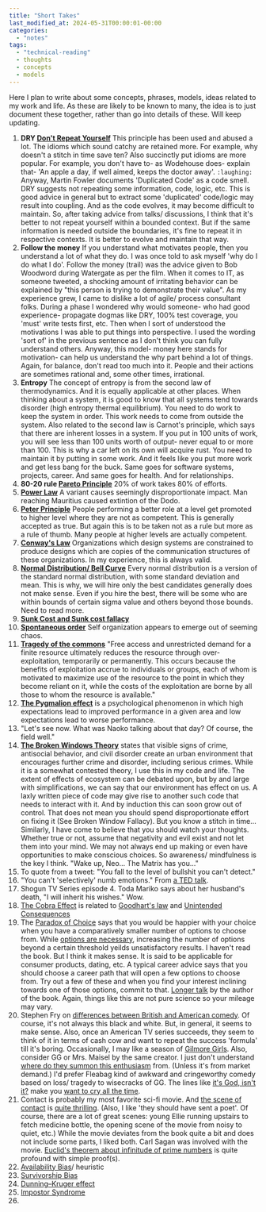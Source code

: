 ```yaml
---
title: "Short Takes"
last_modified_at: 2024-05-31T00:00:01-00:00
categories: 
  - "notes"
tags: 
  - "technical-reading"
  - thoughts
  - concepts
  - models
---
```


Here I plan to write about some concepts, phrases, models, ideas related to my work and life. As these are likely to be known to many, the idea is to just document these together, rather than go into details of these. Will keep updating.

1. **DRY [Don't Repeat Yourself](https://en.wikipedia.org/wiki/Don't_repeat_yourself)**
   This principle has been used and abused a lot. The idioms which sound catchy are retained more. For example, why doesn't a stitch in time save ten? Also succinctly put idioms are more popular. For example, you don't have to- as Wodehouse does- explain that- 'An apple a day, if well aimed, keeps the doctor away'. `:laughing:` 
   Anyway, Martin Fowler documents 'Duplicated Code' as a code smell. DRY suggests not repeating some information, code, logic, etc. This is good advice in general but to extract some 'duplicated' code/logic may result into coupling. And as the code evolves, it may become difficult to maintain. So, after taking advice from talks/ discussions, I think that it's better to not repeat yourself within a bounded context. But if the same information is needed outside the boundaries, it's fine to repeat it in respective contexts. It is better to evolve and maintain that way. 
2. **Follow the money**
   If you understand what motivates people, then you understand a lot of what they do. I was once told to ask myself 'why do I do what I do'. Follow the money (trail) was the advice given to Bob Woodword during Watergate as per the film. When it comes to IT, as someone tweeted, a shocking amount of irritating behavior can be explained by "this person is trying to demonstrate their value". As my experience grew, I came to dislike a lot of agile/ process consultant folks. During a phase I wondered why would someone- who had good experience- propagate dogmas like DRY, 100% test coverage, you 'must' write tests first, etc. Then when I sort of understood the motivations I was able to put things into perspective. I used the wording 'sort of' in the previous sentence as I don't think you can fully understand others. Anyway, this model- money here stands for motivation- can help us understand the why part behind a lot of things. Again, for balance, don't read too much into it. People and their actions are sometimes rational and, some other times, irrational.
3. **Entropy**
   The concept of entropy is from the second law of thermodynamics. And it is equally applicable at other places. When thinking about a system, it is good to know that all systems tend towards disorder (high entropy thermal equilibrium). You need to do work to keep the system in order. This work needs to come from outside the system. Also related to the second law is Carnot's principle, which says that there are inherent losses in a system. If you put in 100 units of work, you will see less than 100 units worth of output- never equal to or more than 100. This is why a car left on its own will acquire rust. You need to maintain it by putting in some work. And it feels like you put more work and get less bang for the buck. Same goes for software systems, projects, career. And same goes for health. And for relationships. 
4. **80-20 rule [Pareto Principle](https://en.wikipedia.org/wiki/Pareto_principle)** 
   20% of work takes 80% of efforts.
5. **[Power Law](https://en.wikipedia.org/wiki/Power_law)**
   A variant causes seemingly disproportionate impact. Man reaching Mauritius caused extintion of the Dodo.
6. **[Peter Principle](https://en.wikipedia.org/wiki/Peter_principle)**
   People performing a better role at a level get promoted to higher level where they are not as competent. This is generally accepted as true. But again this is to be taken not as a rule but more as a rule of thumb. Many people at higher levels are actually competent.
7. **[Conway's Law](https://en.wikipedia.org/wiki/Conway%27s_law)**
   Organizations which design systems are constrained to produce designs which are copies of the communication structures of these organizations. In my experience, this is always valid.
8. **[Normal Distribution/ Bell Curve](https://en.wikipedia.org/wiki/Normal_distribution)**
   Every normal distribution is a version of the standard normal distribution, with some standard deviation and mean. This is why, we will hire only the best candidates generally does not make sense. Even if you hire the best, there will be some who are within bounds of certain sigma value and others beyond those bounds. Need to read more.
9. **[Sunk Cost and Sunk cost fallacy](https://en.wikipedia.org/wiki/Sunk_cost)**
10. **[Spontaneous order](https://en.wikipedia.org/wiki/Spontaneous_order)** 
    Self organization appears to emerge out of seeming chaos.
11. **[Tragedy of the commons](https://en.wikipedia.org/wiki/Tragedy_of_the_commons)**
   "Free access and unrestricted demand for a finite resource ultimately reduces the resource through over-exploitation, temporarily or permanently. This occurs because the benefits of exploitation accrue to individuals or groups, each of whom is motivated to maximize use of the resource to the point in which they become reliant on it, while the costs of the exploitation are borne by all those to whom the resource is available."
12. **[The Pygmalion effect](https://en.wikipedia.org/wiki/Pygmalion_effect)** is a psychological phenomenon in which high expectations lead to improved performance in a given area and low expectations lead to worse performance.
13. "Let's see now. What was Naoko talking about that day? Of course, the field well."
14. **[The Broken Windows Theory](https://en.wikipedia.org/wiki/Broken_windows_theory)** states that visible signs of crime, antisocial behavior, and civil disorder create an urban environment that encourages further crime and disorder, including serious crimes. While it is a somewhat contested theory, I use this in my code and life. The extent of effects of ecosystem can be debated upon, but by and large with simplifications, we can say that our environment has effect on us. A laxly written piece of code may give rise to another such code that needs to interact with it. And by induction this can soon grow out of control. That does not mean you should spend disproportionate effort on fixing it (See Broken Window Fallacy). But you know a stitch in time... Similarly, I have come to believe that you should watch your thoughts. Whether true or not, assume that negativity and evil exist and not let them into your mind. We may not always end up making or even have opportunities to make conscious choices. So awareness/ mindfulness is the key I think. "Wake up, Neo... The Matrix has you..."
15. To quote from a tweet: "You fall to the level of bullshit you can't detect."
16. "You can't 'selectively' numb emotions." From [a TED talk](https://www.ted.com/talks/brene_brown_the_power_of_vulnerability).
17. Shogun TV Series episode 4. Toda Mariko says about her husband's death, "I will inherit his wishes." Wow.
18. [The Cobra Effect](https://en.wikipedia.org/wiki/Perverse_incentive) is related to [Goodhart's law](https://en.wikipedia.org/wiki/Goodhart%27s_law) and [Unintended Consequences](https://en.wikipedia.org/wiki/Unintended_consequences)
19. The [Paradox of Choice](https://www.youtube.com/watch?v=FpGgMdDimKY) says that you would be happier with your choice when you have a comparatively smaller number of options to choose from. While [options are necessary](https://en.wikipedia.org/wiki/The_Paradox_of_Choice#Summary), increasing the number of options beyond a certain threshold yeilds unsatisfactory results. I haven't read the book. But I think it makes sense. It is said to be applicable for consumer products, dating, etc. A typical career advice says that you should choose a career path that will open a few options to choose from. Try out a few of these and when you find your interest inclining towards one of those options, commit to that. [Longer talk](https://www.youtube.com/watch?v=vMV4PIEIKY4) by the author of the book. Again, things like this are not pure science so your mileage may vary.
20. Stephen Fry on [differences between British and American comedy](https://www.youtube.com/watch?v=8k2AbqTBxao). Of course, it's not always this black and white. But, in general, it seems to make sense. Also, once an American TV series succeeds, they seem to think of it in terms of cash cow and want to repeat the success 'formula' till it's boring. Occasionally, I may like a season of [Gilmore Girls](https://www.youtube.com/watch?v=9_t0aH4pbCI). Also, consider GG or Mrs. Maisel by the same creator. I just don't understand [where do they summon this enthusiasm](https://www.youtube.com/watch?v=hLSXjYKyGgU) from. (Unless it's from market demand.) I'd prefer Fleabag kind of awkward and cringeworthy comedy based on loss/ tragedy to wisecracks of GG. The lines like [it's God, isn't it?](https://www.youtube.com/watch?v=jTe53InEQR4) make you [want to cry all the time](https://www.youtube.com/watch?v=Ev9JVzQey44).
21. Contact is probably my most favorite sci-fi movie. And [the scene of contact](https://www.youtube.com/watch?v=NCkbekhUdw4&ab_channel=THESSALONIAN31N) is [quite thrilling](https://www.youtube.com/watch?v=-ciK05XqlOw&ab_channel=THESSALONIAN31N). (Also, I like 'they should have sent a poet'. Of course, there are a lot of great scenes: young Ellie running upstairs to fetch medicine bottle, the opening scene of the movie from noisy to quiet, etc.) While the movie deviates from the book quite a bit and does not include some parts, I liked both. Carl Sagan was involved with the movie. [Euclid's theorem about infinitude of prime numbers](https://en.wikipedia.org/wiki/Euclid%27s_theorem) is quite profound with simple proof(s).
22. [Availability Bias](https://en.wikipedia.org/wiki/Availability_heuristic)/ heuristic
23. [Survivorship Bias](https://en.wikipedia.org/wiki/Survivorship_bias)
24. [Dunning–Kruger effect](https://en.wikipedia.org/wiki/Dunning%E2%80%93Kruger_effect)
25. [Impostor Syndrome](https://en.wikipedia.org/wiki/Impostor_syndrome)
26. 